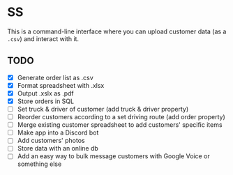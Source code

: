 # SS

This is a command-line interface where you can upload customer data (as a `.csv`) and interact with it.

## TODO
- [x] Generate order list as .csv
- [x] Format spreadsheet with .xlsx
- [x] Output .xslx as .pdf
- [x] Store orders in SQL
- [ ] Set truck & driver of customer (add truck & driver property)
- [ ] Reorder customers according to a set driving route (add order property)
- [ ] Merge existing customer spreadsheet to add customers' specific items
- [ ] Make app into a Discord bot
- [ ] Add customers' photos
- [ ] Store data with an online db
- [ ] Add an easy way to bulk message customers with Google Voice or something else
